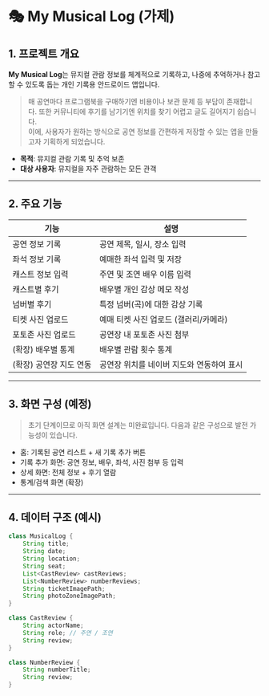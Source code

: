 # 🎭 My Musical Log (가제)

## 1. 프로젝트 개요

**My Musical Log**는 뮤지컬 관람 정보를 체계적으로 기록하고, 나중에 추억하거나 참고할 수 있도록 돕는 개인 기록용 안드로이드 앱입니다.

> 매 공연마다 프로그램북을 구매하기엔 비용이나 보관 문제 등 부담이 존재합니다. 또한 커뮤니티에 후기를 남기기엔 위치를 찾기 어렵고 글도 길어지기 쉽습니다.  
> 이에, 사용자가 원하는 방식으로 공연 정보를 간편하게 저장할 수 있는 앱을 만들고자 기획하게 되었습니다.

- **목적**: 뮤지컬 관람 기록 및 추억 보존
- **대상 사용자**: 뮤지컬을 자주 관람하는 모든 관객

---

## 2. 주요 기능

| 기능 | 설명 |
|------|------|
| 공연 정보 기록 | 공연 제목, 일시, 장소 입력 |
| 좌석 정보 기록 | 예매한 좌석 입력 및 저장 |
| 캐스트 정보 입력 | 주연 및 조연 배우 이름 입력 |
| 캐스트별 후기 | 배우별 개인 감상 메모 작성 |
| 넘버별 후기 | 특정 넘버(곡)에 대한 감상 기록 |
| 티켓 사진 업로드 | 예매 티켓 사진 업로드 (갤러리/카메라) |
| 포토존 사진 업로드 | 공연장 내 포토존 사진 첨부 |
| (확장) 배우별 통계 | 배우별 관람 횟수 통계 |
| (확장) 공연장 지도 연동 | 공연장 위치를 네이버 지도와 연동하여 표시 |

---

## 3. 화면 구성 (예정)

> 초기 단계이므로 아직 화면 설계는 미완료입니다. 다음과 같은 구성으로 발전 가능성이 있습니다.

- 홈: 기록된 공연 리스트 + 새 기록 추가 버튼
- 기록 추가 화면: 공연 정보, 배우, 좌석, 사진 첨부 등 입력
- 상세 화면: 전체 정보 + 후기 열람
- 통계/검색 화면 (확장)

---

## 4. 데이터 구조 (예시)

```java
class MusicalLog {
    String title;
    String date;
    String location;
    String seat;
    List<CastReview> castReviews;
    List<NumberReview> numberReviews;
    String ticketImagePath;
    String photoZoneImagePath;
}

class CastReview {
    String actorName;
    String role; // 주연 / 조연
    String review;
}

class NumberReview {
    String numberTitle;
    String review;
}
